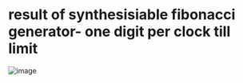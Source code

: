 # result of synthesisiable fibonacci generator- one digit per clock till limit
![image](https://github.com/user-attachments/assets/0f17c4e9-ed4f-4bab-ae04-7179407ab39c)
